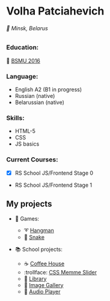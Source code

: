 # Volha Patciahevich

###### :round_pushpin: Minsk, Belarus

### Education:
:microscope: [BSMU 2016](https://www.bsmu.by/)

### Language: 
- English A2 (B1 in progress)
- Russian (native)
- Belarussian (native)

### Skills:
- HTML-5
- CSS
- JS basics

### Current Courses:
- [x] RS School JS/Frontend Stage 0
- RS School JS/Frontend Stage 1

## My projects
* :8ball: Games:
   - :curly_loop: [Hangman](https://github.com/patciahevich/hangman)
   - :snake: [Snake](https://github.com/patciahevich/snake)

* :books: School projects:
   - :coffee: [Coffee House](https://github.com/patciahevich/coffee-house)
   - :trollface: [CSS Memme Slider](https://github.com/patciahevich/cssMemeSlider)
   - :paperclip: [Library](https://github.com/patciahevich/library)
   - :city_sunrise: [Image Gallery](https://github.com/patciahevich/image-gallery)
   - :musical_note: [Audio Player](https://github.com/patciahevich/audio-player)

